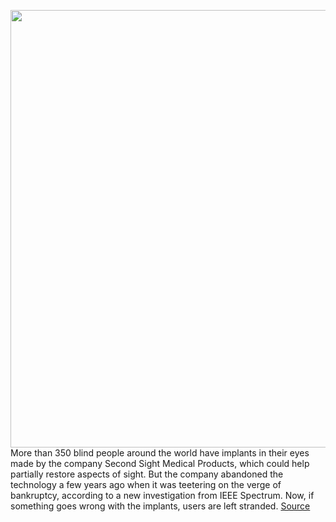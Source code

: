 <img src='https://cdn.vox-cdn.com/thumbor/n3bG75fqxpdOgUviKriN6jJPEYc=/0x0:2835x2015/1200x800/filters:focal(1192x782:1644x1234)/cdn.vox-cdn.com/uploads/chorus_image/image/70518104/480490356.0.jpg' width='700px' /><br/>
More than 350 blind people around the world have implants in their eyes made by the company Second Sight Medical Products, which could help partially restore aspects of sight. But the company abandoned the technology a few years ago when it was teetering on the verge of bankruptcy, according to a new investigation from IEEE Spectrum. Now, if something goes wrong with the implants, users are left stranded.
<a href='https://www.theverge.com/2022/2/16/22937198/bionic-eye-company-defunct-ieee-spectrum-go-read-this'> Source <a/>